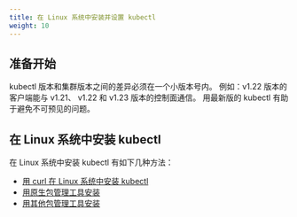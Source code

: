 ```yaml
---
title: 在 Linux 系统中安装并设置 kubectl
weight: 10
---
```



## 准备开始


kubectl 版本和集群版本之间的差异必须在一个小版本号内。
例如：v1.22 版本的客户端能与 v1.21、 v1.22 和 v1.23 版本的控制面通信。 用最新版的 kubectl 有助于避免不可预见的问题。

## 在 Linux 系统中安装 kubectl 


在 Linux 系统中安装 kubectl 有如下几种方法：


- [用 curl 在 Linux 系统中安装 kubectl](#install-kubectl-binary-with-curl-on-linux)
- [用原生包管理工具安装](#install-using-native-package-management)
- [用其他包管理工具安装](#install-using-other-package-management)
